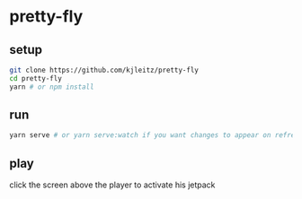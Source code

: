 # pretty-fly

## setup

```bash
git clone https://github.com/kjleitz/pretty-fly
cd pretty-fly
yarn # or npm install
```

## run

```bash
yarn serve # or yarn serve:watch if you want changes to appear on refresh
```

## play

click the screen above the player to activate his jetpack
